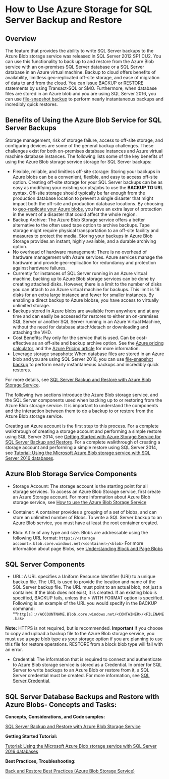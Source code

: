 <properties
	pageTitle="How to use Azure storage for SQL Server backup and restore | Microsoft Azure"
	description="Backup SQL Server and SQL Database to Azure Storage. Explains the benefits of backing up SQL databases to Azure Storage, and which SQL Server and Azure Storage components are required"
	services="sql-database, virtual-machines"
	documentationCenter=""
	authors="carlrabeler"
	manager="jeffreyg"
	editor="tysonn"/>

<tags
	ms.service="sql-database"
	ms.workload="data-management"
	ms.tgt_pltfrm="na"
	ms.devlang="vm-windows-sql-server"
	ms.topic="article"
	ms.date="02/05/2015"
	ms.author="carlrab"/>



# How to Use Azure Storage for SQL Server Backup and Restore

## Overview

The feature that provides the ability to write SQL Server backups to the Azure Blob storage service was released in SQL Server 2012 SP1 CU2. You can use this functionality to back up to and restore from the Azure Blob service with an on-premises SQL Server database or a SQL Server database in an Azure virtual machine. Backup to cloud offers benefits of availability, limitless geo-replicated off-site storage, and ease of migration of data to and from the cloud.   You can issue BACKUP or RESTORE statements by using Transact-SQL or SMO. Furthermore, when database files are stored in an Azure blob and you are using SQL Server 2016, you can use [file-snapshot backup](http://msdn.microsoft.com/library/mt169363.aspx) to perform nearly instantaneous backups and incredibly quick restores.

## Benefits of Using the Azure Blob Service for SQL Server Backups

Storage management, risk of storage failure, access to off-site storage, and configuring devices are some of the general backup challenges. These challenges exist for both on-premises database instances and Azure virtual machine database instances. The following lists some of the key benefits of using the Azure Blob storage service storage for SQL Server backups:

* Flexible, reliable, and limitless off-site storage: Storing your backups in Azure blobs can be a convenient, flexible, and easy to access off-site option. Creating off-site storage for your SQL Server backups can be as easy as modifying your existing scripts/jobs to use the **BACKUP TO URL** syntax. Off-site storage should typically be far enough from the production database location to prevent a single disaster that might impact both the off-site and production database locations. By choosing to [geo-replicate your Azure blobs](../storage/storage-redundancy.md), you have an extra layer of protection in the event of a disaster that could affect the whole region. 
* Backup Archive: The Azure Blob Storage service offers a better alternative to the often used tape option to archive backups. Tape storage might require physical transportation to an off-site facility and measures to protect the media. Storing your backups in Azure Blob Storage provides an instant, highly available, and a durable archiving option.
* No overhead of hardware management: There is no overhead of hardware management with Azure services. Azure services manage the hardware and provide geo-replication for redundancy and protection against hardware failures.
* Currently for instances of SQL Server running in an Azure virtual machine, backing up to Azure Blob storage services can be done by creating attached disks. However, there is a limit to the number of disks you can attach to an Azure virtual machine for backups. This limit is 16 disks for an extra large instance and fewer for smaller instances. By enabling a direct backup to Azure blobse, you have access to virtually unlimited storage.
* Backups stored in Azure blobs are available from anywhere and at any time and can easily be accessed for restores to either an on-premises SQL Server or another SQL Server running in an Azure Virtual Machine, without the need for database attach/detach or downloading and attaching the VHD.
* Cost Benefits: Pay only for the service that is used. Can be cost-effective as an off-site and backup archive option. See the [Azure pricing calculator](http://go.microsoft.com/fwlink/?LinkId=277060 "Pricing Calculator"), and the [Azure Pricing article](http://go.microsoft.com/fwlink/?LinkId=277059 "Pricing article") for more information.
* Leverage storage snapshots: When database files are stored in an Azure blob and you are using SQL Server 2016, you can use [file-snapshot backup](http://msdn.microsoft.com/library/mt169363.aspx) to perform nearly instantaneous backups and incredibly quick restores.

For more details, see [SQL Server Backup and Restore with Azure Blob Storage Service](http://go.microsoft.com/fwlink/?LinkId=271617).

The following two sections introduce the Azure Blob storage service, and the SQL Server components used when backing up to or restoring from the Azure Blob storage service. It is important to understand the components and the interaction between them to do a backup to or restore from the Azure Blob storage service.

Creating an Azure account is the first step to this process. For a complete walkthrough of creating a storage account and performing a simple restore using SQL Server 2014, see [Getting Started with Azure Storage Service for SQL Server Backup and Restore](https://msdn.microsoft.com/library/jj720558\(v=sql.120\).aspx). For a complete walkthrough of creating a storage account and performing a simple restore using SQL Server 2014, see [Tutorial: Using the Microsoft Azure Blob storage service with SQL Server 2016 databases](https://msdn.microsoft.com/library/dn466438.aspx).

## Azure Blob Storage Service Components

* Storage Account: The storage account is the starting point for all storage services. To access an Azure Blob Storage service, first create an Azure Storage account. For more information about Azure Blob storage service, see [How to use the Azure Blob Storage Service](https://azure.microsoft.com/develop/net/how-to-guides/blob-storage/)

* Container: A container provides a grouping of a set of blobs, and can store an unlimited number of Blobs. To write a SQL Server backup to an Azure Blob service, you must have at least the root container created.

* Blob: A file of any type and size. Blobs are addressable using the following URL format: `https://<storage account>.blob.core.windows.net/<container>/<blob>`
For more information about page Blobs, see [Understanding Block and Page Blobs](http://msdn.microsoft.com/library/azure/ee691964.aspx)

## SQL Server Components

* URL: A URL specifies a Uniform Resource Identifier (URI) to a unique backup file. The URL is used to provide the location and name of the SQL Server backup file. The URL must point to an actual blob, not just a container. If the blob does not exist, it is created. If an existing blob is specified, BACKUP fails, unless the > WITH FORMAT option is specified.
Following is an example of the URL you would specify in the BACKUP command:
**`http[s]://ACCOUNTNAME.Blob.core.windows.net/<CONTAINER>/<FILENAME.bak>`

<b>Note:</b> HTTPS is not required, but is recommended.
<b>Important</b>
If you choose to copy and upload a backup file to the Azure Blob storage service, you must use a page blob type as your storage option if you are planning to use this file for restore operations. RESTORE from a block blob type will fail with an error.

* Credential: The information that is required to connect and authenticate to Azure Blob storage service is stored as a Credential.  In order for SQL Server to write backups to an Azure Blob or restore from it, a SQL Server credential must be created. For more information, see [SQL Server Credential](https://msdn.microsoft.com/library/ms189522.aspx).

## SQL Server Database Backups and Restore with Azure Blobs- Concepts and Tasks:

**Concepts, Considerations, and Code samples:**

[SQL Server Backup and Restore with Azure Blob Storage Service](http://go.microsoft.com/fwlink/?LinkId=271617)

**Getting Started Tutorial:**

[Tutorial: Using the Microsoft Azure Blob storage service with SQL Server 2016 databases](https://msdn.microsoft.com/library/dn466438.aspx)

**Best Practices, Troubleshooting:**

[Back and Restore Best Practices (Azure Blob Storage Service)](http://go.microsoft.com/fwlink/?LinkId=272394)
